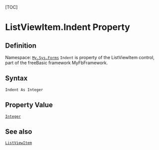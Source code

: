 [TOC]
# ListViewItem.Indent Property

## Definition
Namespace: [`My.Sys.Forms`](My.Sys.Forms.md)
`Indent` is property of the ListViewItem control, part of the freeBasic framework MyFbFramework.
## Syntax
```freeBasic
Indent As Integer
```
## Property Value
[`Integer`]("https://www.freebasic.net/wiki/KeyPgInteger")
## See also
[`ListViewItem`](ListViewItem.md)
